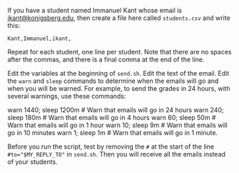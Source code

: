 If you have a student named Immanuel Kant whose email is ikant@konigsberg.edu,
then create a file here called `students.csv` and write this:

    Kant,Immanuel,ikant,

Repeat for each student, one line per student. Note that there are no spaces
after the commas, and there is a final comma at the end of the line.

Edit the variables at the beginning of `send.sh`. Edit the text of the email.
Edit the `warn` and `sleep` commands to determine when the emails will go and
when you will be warned. For example, to send the grades in 24 hours, with
several warnings, use these commands:

warn 1440; sleep 1200m # Warn that emails will go in 24 hours
warn 240; sleep 180m   # Warn that emails will go in 4 hours
warn 60; sleep 50m     # Warn that emails will go in 1 hour
warn 10; sleep 9m      # Warn that emails will go in 10 minutes
warn 1; sleep 1m       # Warn that emails will go in 1 minute.

Before you run the script, test by removing the `#` at the start of the line
`#to="$MY_REPLY_TO"` in `send.sh`. Then you will receive all the emails instead
of your students.
